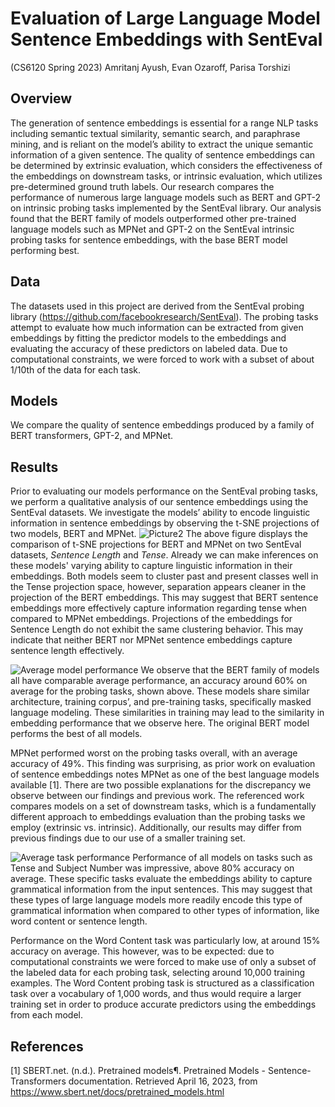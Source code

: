 # Evaluation of Large Language Model Sentence Embeddings with SentEval 
(CS6120 Spring 2023) Amritanj Ayush, Evan Ozaroff, Parisa Torshizi

## Overview
The generation of sentence embeddings is essential for a range NLP tasks including semantic textual similarity, semantic search, and paraphrase mining, and is reliant on the model’s ability to extract the unique semantic information of a given sentence. The quality of sentence embeddings can be determined by extrinsic evaluation, which considers the effectiveness of the embeddings on downstream tasks, or intrinsic evaluation, which utilizes pre-determined ground truth labels. Our research compares the performance of numerous large language models such as BERT and GPT-2 on intrinsic probing tasks implemented by the SentEval library. Our analysis found that the BERT family of models outperformed other pre-trained language models such as MPNet and GPT-2 on the SentEval intrinsic probing tasks for sentence embeddings, with the base BERT model performing best.

## Data
The datasets used in this project are derived from the SentEval probing library (https://github.com/facebookresearch/SentEval). The probing tasks attempt to evaluate how much information can be extracted from given embeddings by fitting the predictor models to the embeddings and evaluating the accuracy of these predictors on labeled data. Due to computational constraints, we were forced to work with a subset of about 1/10th of the data for each task. 

## Models
We compare the quality of  sentence embeddings produced by a family of BERT transformers, GPT-2, and MPNet.

## Results
Prior to evaluating our models performance on the SentEval probing tasks, we perform a qualitative analysis of our sentence embeddings using the SentEval datasets. We investigate the models’ ability to encode linguistic information in sentence embeddings by observing the t-SNE projections of two models, BERT and MPNet. 
![Picture2](https://github.com/evanozaroff/CS6120-Project/assets/31548066/e75caa86-c1a8-4bca-b424-40156fc9d07f)
The above figure displays the comparison of t-SNE projections for BERT and MPNet on two SentEval datasets, *Sentence Length* and *Tense*. Already we can make inferences on these models' varying ability to capture linguistic information in their embeddings. Both models seem to cluster past and present classes well in the Tense projection space, however, separation appears cleaner in the projection of the BERT embeddings. This may suggest that BERT sentence embeddings more effectively capture information regarding tense when compared to MPNet embeddings. Projections of the embeddings for Sentence Length do not exhibit the same clustering behavior. This may indicate that neither BERT nor MPNet sentence embeddings capture sentence length effectively. 


![Average model performance](https://github.com/evanozaroff/CS6120-Project/assets/31548066/3056cb63-7237-4994-b143-0a0eb5e2dbab)
We observe that the BERT family of models all have comparable average performance, an accuracy around 60% on average for the probing tasks, shown above. These models share similar architecture, training corpus’, and pre-training tasks, specifically masked language modeling. These similarities in training may lead to the similarity in embedding performance that we observe here. The original BERT model performs the best of all models.

MPNet performed worst on the probing tasks overall, with an average accuracy of 49%. This finding was surprising, as prior work on evaluation of sentence embeddings notes MPNet as one of the best language models available [1]. There are two possible explanations for the discrepancy we observe between our findings and previous work. The referenced work compares models on a set of downstream tasks, which is a fundamentally different approach to embeddings evaluation than the probing tasks we employ (extrinsic vs. intrinsic). Additionally, our results may differ from previous findings due to our use of a smaller training set. 

![Average task performance](https://github.com/evanozaroff/CS6120-Project/assets/31548066/762e1a3f-68f0-420b-aa2c-a4678dd81577)
Performance of all models on tasks such as Tense and Subject Number was impressive, above 80% accuracy on average. These specific tasks evaluate the embeddings ability to capture grammatical information from the input sentences. This may suggest that these types of large language models more readily encode this type of grammatical information when compared to other types of information, like word content or sentence length.

Performance on the Word Content task was particularly low, at around 15% accuracy on average. This however, was to be expected: due to computational constraints we were forced to make use of only a subset of the labeled data for each probing task, selecting around 10,000 training examples. The Word Content probing task is structured as a classification task over a vocabulary of 1,000 words, and thus would require a larger training set in order to produce accurate predictors using the embeddings from each model.


## References
[1] SBERT.net. (n.d.). Pretrained models¶. Pretrained Models - Sentence-Transformers documentation. Retrieved April 16, 2023, from https://www.sbert.net/docs/pretrained_models.html 
